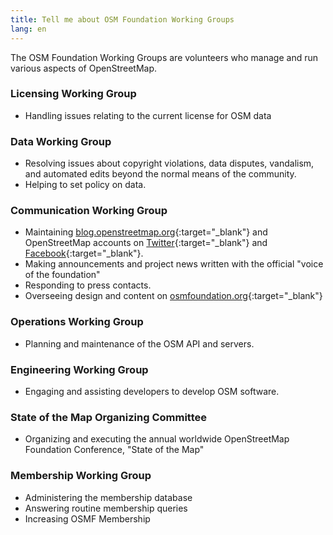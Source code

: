 ```yaml
---
title: Tell me about OSM Foundation Working Groups
lang: en
---
```


The OSM Foundation Working Groups are volunteers who manage and run various aspects of OpenStreetMap.

### Licensing Working Group

* Handling issues relating to the current license for OSM data

### Data Working Group

* Resolving issues about copyright violations, data disputes, vandalism, and automated edits beyond the normal means of the community.
* Helping to set policy on data.

### Communication Working Group

* Maintaining [blog.openstreetmap.org](https://blog.openstreetmap.org){:target="_blank"} and OpenStreetMap accounts on [Twitter](https://twitter.com/openstreetmap){:target="_blank"} and [Facebook](https://www.facebook.com/OpenStreetMap){:target="_blank"}.
* Making announcements and project news written with the official "voice of the foundation"
* Responding to press contacts.
* Overseeing design and content on [osmfoundation.org](https://wiki.osmfoundation.org){:target="_blank"}

### Operations Working Group

* Planning and maintenance of the OSM API and servers.

### Engineering Working Group

* Engaging and assisting developers to develop OSM software.

### State of the Map Organizing Committee

* Organizing and executing the annual worldwide OpenStreetMap Foundation Conference, "State of the Map"

<!--
### Local Chapters Working Group
* Responsible for running the process of setting up OSM Foundation local chapters.
-->

### Membership Working Group

* Administering the membership database
* Answering routine membership queries
* Increasing OSMF Membership
